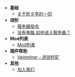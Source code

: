 - **基础**
  <!-- - [如何登录服务器？](connect.md) -->
  <!-- - [如何选择游戏版本？](version.md) -->
  - [关于昕夕亭的一切](simple.md)
- **进阶**
  - [服务器指令](commands.md)
  <!-- - [从离线账户迁移](move.md) -->
  - [没有电脑 如何进入服务器？](android.md)
- **Mod列表**
  - [Mod列表](mods.md)
- **插件帮助**
  - [Veinminer - 连锁挖矿](veinminer.md)
- **其他**
  <!-- - [服务器状态](https://stats.mc.qiusyan.top) -->
  - [加入我们](joinus.md)

